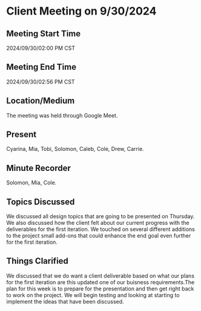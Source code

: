 # Client Meeting on 9/30/2024

## Meeting Start Time

2024/09/30/02:00 PM CST

## Meeting End Time

2024/09/30/02:56 PM CST

## Location/Medium

The meeting was held through Google Meet.

## Present

Cyarina, Mia, Tobi, Solomon, Caleb, Cole, Drew, Carrie.

## Minute Recorder

Solomon, Mia, Cole.

## Topics Discussed

We discussed all design topics that are going to be presented on Thursday. We also discussed how the client felt about our current progress with the deliverables
for the first iteration. We touched on several different additions to the project small add-ons that could enhance the end goal even further for the first iteration. 

## Things Clarified

We discussed that we do want a client deliverable based on what our plans for the first iteration are this updated one of our buisness requirements.The plan for this week is to prepare for the presentation and then get right back to work on the project. We will begin testing and looking at starting to implement the ideas that have been discussed. 
